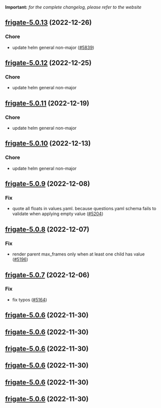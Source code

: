 **Important:**
*for the complete changelog, please refer to the website*




## [frigate-5.0.13](https://github.com/truecharts/charts/compare/frigate-5.0.12...frigate-5.0.13) (2022-12-26)

### Chore

- update helm general non-major ([#5839](https://github.com/truecharts/charts/issues/5839))
  
  


## [frigate-5.0.12](https://github.com/truecharts/charts/compare/frigate-5.0.11...frigate-5.0.12) (2022-12-25)

### Chore

- update helm general non-major
  
  


## [frigate-5.0.11](https://github.com/truecharts/charts/compare/frigate-5.0.10...frigate-5.0.11) (2022-12-19)

### Chore

- update helm general non-major
  
  


## [frigate-5.0.10](https://github.com/truecharts/charts/compare/frigate-5.0.9...frigate-5.0.10) (2022-12-13)

### Chore

- update helm general non-major
  
  


## [frigate-5.0.9](https://github.com/truecharts/charts/compare/frigate-5.0.8...frigate-5.0.9) (2022-12-08)

### Fix

- quote all floats in values.yaml. because questions.yaml schema fails to validate when applying empty value ([#5204](https://github.com/truecharts/charts/issues/5204))
  
  


## [frigate-5.0.8](https://github.com/truecharts/charts/compare/frigate-5.0.7...frigate-5.0.8) (2022-12-07)

### Fix

- render parent max_frames only when at least one child has value ([#5196](https://github.com/truecharts/charts/issues/5196))
  
  


## [frigate-5.0.7](https://github.com/truecharts/charts/compare/frigate-5.0.6...frigate-5.0.7) (2022-12-06)

### Fix

- fix typos ([#5164](https://github.com/truecharts/charts/issues/5164))
  
  


## [frigate-5.0.6](https://github.com/truecharts/charts/compare/frigate-5.0.5...frigate-5.0.6) (2022-11-30)




## [frigate-5.0.6](https://github.com/truecharts/charts/compare/frigate-5.0.5...frigate-5.0.6) (2022-11-30)




## [frigate-5.0.6](https://github.com/truecharts/charts/compare/frigate-5.0.5...frigate-5.0.6) (2022-11-30)




## [frigate-5.0.6](https://github.com/truecharts/charts/compare/frigate-5.0.5...frigate-5.0.6) (2022-11-30)




## [frigate-5.0.6](https://github.com/truecharts/charts/compare/frigate-5.0.5...frigate-5.0.6) (2022-11-30)




## [frigate-5.0.6](https://github.com/truecharts/charts/compare/frigate-5.0.5...frigate-5.0.6) (2022-11-30)




